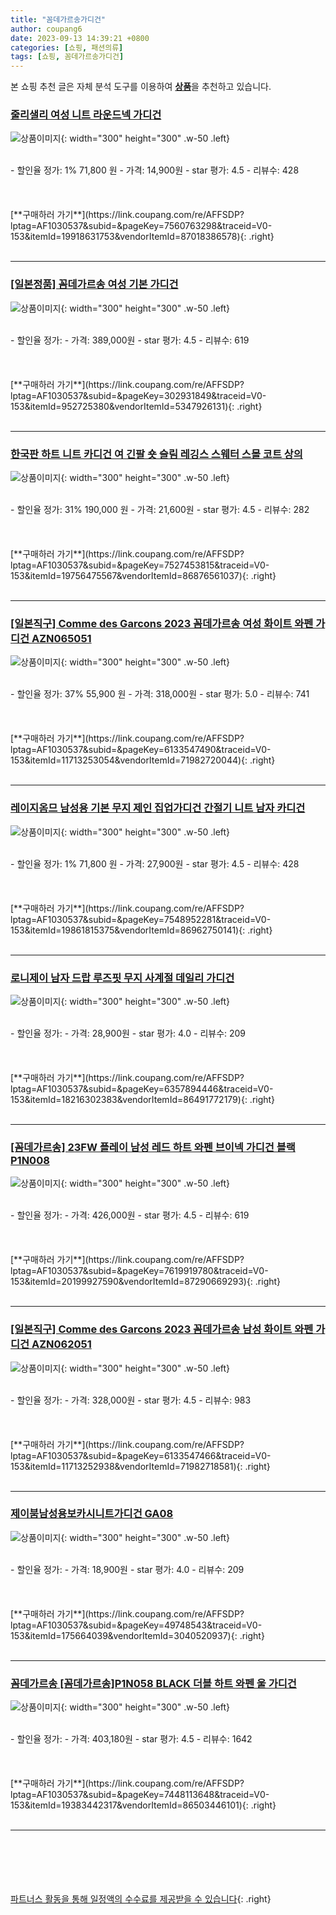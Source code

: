 ```yaml
---
title: "꼼데가르송가디건"
author: coupang6
date: 2023-09-13 14:39:21 +0800
categories: [쇼핑, 패션의류]
tags: [쇼핑, 꼼데가르송가디건]
---
```


본 쇼핑 추천 글은 자체 분석 도구를 이용하여 [**상품**](https://link.coupang.com/a/bao1ui)을 추천하고 있습니다.

### [줄리샐리 여성 니트 라운드넥 가디건](https://link.coupang.com/re/AFFSDP?lptag=AF1030537&subid=&pageKey=7560763298&traceid=V0-153&itemId=19918631753&vendorItemId=87018386578)

![상품이미지](https://thumbnail7.coupangcdn.com/thumbnails/remote/230x230ex/image/vendor_inventory/309c/25308a730edb7f6842c5b057997d25c69e3a6678ba140ab39f17b208383f.jpg){: width="300" height="300" .w-50 .left}


<br>
- 할인율 정가: 1%  71,800   원
- 가격: 14,900원
- star 평가: 4.5
- 리뷰수: 428
<br>
<br>
<br>
<br>
[**구매하러 가기**](https://link.coupang.com/re/AFFSDP?lptag=AF1030537&subid=&pageKey=7560763298&traceid=V0-153&itemId=19918631753&vendorItemId=87018386578){: .right}
<br>
<br>

---

### [[일본정품] 꼼데가르송 여성 기본 가디건](https://link.coupang.com/re/AFFSDP?lptag=AF1030537&subid=&pageKey=302931849&traceid=V0-153&itemId=952725380&vendorItemId=5347926131)

![상품이미지](https://thumbnail9.coupangcdn.com/thumbnails/remote/230x230ex/image/vendor_inventory/736b/6bbf26b73365b484cbe0a8451ceaa390304bccfc2cc3acc33e59ed2de30a.png){: width="300" height="300" .w-50 .left}


<br>
- 할인율 정가: 
- 가격: 389,000원
- star 평가: 4.5
- 리뷰수: 619
<br>
<br>
<br>
<br>
[**구매하러 가기**](https://link.coupang.com/re/AFFSDP?lptag=AF1030537&subid=&pageKey=302931849&traceid=V0-153&itemId=952725380&vendorItemId=5347926131){: .right}
<br>
<br>

---

### [한국판 하트 니트 카디건 여 긴팔 숏 슬림 레깅스 스웨터 스몰 코트 상의](https://link.coupang.com/re/AFFSDP?lptag=AF1030537&subid=&pageKey=7527453815&traceid=V0-153&itemId=19756475567&vendorItemId=86876561037)

![상품이미지](https://thumbnail9.coupangcdn.com/thumbnails/remote/230x230ex/image/vendor_inventory/b2ae/0f6d6d01ffdad462724c2e540c463380af4e5d3f78417c727d54ac08e12e.jpg){: width="300" height="300" .w-50 .left}


<br>
- 할인율 정가: 31%  190,000   원
- 가격: 21,600원
- star 평가: 4.5
- 리뷰수: 282
<br>
<br>
<br>
<br>
[**구매하러 가기**](https://link.coupang.com/re/AFFSDP?lptag=AF1030537&subid=&pageKey=7527453815&traceid=V0-153&itemId=19756475567&vendorItemId=86876561037){: .right}
<br>
<br>

---

### [[일본직구] Comme des Garcons 2023 꼼데가르송 여성 화이트 와펜 가디건 AZN065051](https://link.coupang.com/re/AFFSDP?lptag=AF1030537&subid=&pageKey=6133547490&traceid=V0-153&itemId=11713253054&vendorItemId=71982720044)

![상품이미지](https://thumbnail7.coupangcdn.com/thumbnails/remote/230x230ex/image/vendor_inventory/cc73/7152f887197d18404876db6999951ba53df62788332eb4ca300138c31b23.jpg){: width="300" height="300" .w-50 .left}


<br>
- 할인율 정가: 37%  55,900   원
- 가격: 318,000원
- star 평가: 5.0
- 리뷰수: 741
<br>
<br>
<br>
<br>
[**구매하러 가기**](https://link.coupang.com/re/AFFSDP?lptag=AF1030537&subid=&pageKey=6133547490&traceid=V0-153&itemId=11713253054&vendorItemId=71982720044){: .right}
<br>
<br>

---

### [레이지옴므 남성용 기본 무지 제인 집업가디건 간절기 니트 남자 카디건](https://link.coupang.com/re/AFFSDP?lptag=AF1030537&subid=&pageKey=7548952281&traceid=V0-153&itemId=19861815375&vendorItemId=86962750141)

![상품이미지](https://thumbnail8.coupangcdn.com/thumbnails/remote/230x230ex/image/vendor_inventory/d81d/d04713e81e7146063d2ed2b3b4b072192f03529355661e8d91f0cf0a8537.jpg){: width="300" height="300" .w-50 .left}


<br>
- 할인율 정가: 1%  71,800   원
- 가격: 27,900원
- star 평가: 4.5
- 리뷰수: 428
<br>
<br>
<br>
<br>
[**구매하러 가기**](https://link.coupang.com/re/AFFSDP?lptag=AF1030537&subid=&pageKey=7548952281&traceid=V0-153&itemId=19861815375&vendorItemId=86962750141){: .right}
<br>
<br>

---

### [로니제이 남자 드랍 루즈핏 무지 사계절 데일리 가디건](https://link.coupang.com/re/AFFSDP?lptag=AF1030537&subid=&pageKey=6357894446&traceid=V0-153&itemId=18216302383&vendorItemId=86491772179)

![상품이미지](https://thumbnail8.coupangcdn.com/thumbnails/remote/230x230ex/image/vendor_inventory/0ca2/7cea43d95092d58c322494e0ec5c111845794b08d90a5f333f3d9c256a7c.jpg){: width="300" height="300" .w-50 .left}


<br>
- 할인율 정가: 
- 가격: 28,900원
- star 평가: 4.0
- 리뷰수: 209
<br>
<br>
<br>
<br>
[**구매하러 가기**](https://link.coupang.com/re/AFFSDP?lptag=AF1030537&subid=&pageKey=6357894446&traceid=V0-153&itemId=18216302383&vendorItemId=86491772179){: .right}
<br>
<br>

---

### [[꼼데가르송] 23FW 플레이 남성 레드 하트 와펜 브이넥 가디건 블랙 P1N008](https://link.coupang.com/re/AFFSDP?lptag=AF1030537&subid=&pageKey=7619919780&traceid=V0-153&itemId=20199927590&vendorItemId=87290669293)

![상품이미지](https://thumbnail8.coupangcdn.com/thumbnails/remote/230x230ex/image/vendor_inventory/a7a5/14e32f5162f06a83d7e1f328f98030b733d6fd6fe7c7c25b2f9f5e0d695f.jpg){: width="300" height="300" .w-50 .left}


<br>
- 할인율 정가: 
- 가격: 426,000원
- star 평가: 4.5
- 리뷰수: 619
<br>
<br>
<br>
<br>
[**구매하러 가기**](https://link.coupang.com/re/AFFSDP?lptag=AF1030537&subid=&pageKey=7619919780&traceid=V0-153&itemId=20199927590&vendorItemId=87290669293){: .right}
<br>
<br>

---

### [[일본직구] Comme des Garcons 2023 꼼데가르송 남성 화이트 와펜 가디건 AZN062051](https://link.coupang.com/re/AFFSDP?lptag=AF1030537&subid=&pageKey=6133547466&traceid=V0-153&itemId=11713252938&vendorItemId=71982718581)

![상품이미지](https://thumbnail7.coupangcdn.com/thumbnails/remote/230x230ex/image/vendor_inventory/aa4c/8ccc099dddece9f88f1339e51b213a07ed2681f8214efa30a248113298de.jpg){: width="300" height="300" .w-50 .left}


<br>
- 할인율 정가: 
- 가격: 328,000원
- star 평가: 4.5
- 리뷰수: 983
<br>
<br>
<br>
<br>
[**구매하러 가기**](https://link.coupang.com/re/AFFSDP?lptag=AF1030537&subid=&pageKey=6133547466&traceid=V0-153&itemId=11713252938&vendorItemId=71982718581){: .right}
<br>
<br>

---

### [제이붐남성용보카시니트가디건 GA08](https://link.coupang.com/re/AFFSDP?lptag=AF1030537&subid=&pageKey=49748543&traceid=V0-153&itemId=175664039&vendorItemId=3040520937)

![상품이미지](https://thumbnail8.coupangcdn.com/thumbnails/remote/230x230ex/image/vendor_inventory/a660/9904668f9c88fa90b44a54dbedafe207e2834466c43fa7b7f65d55f05588.jpg){: width="300" height="300" .w-50 .left}


<br>
- 할인율 정가: 
- 가격: 18,900원
- star 평가: 4.0
- 리뷰수: 209
<br>
<br>
<br>
<br>
[**구매하러 가기**](https://link.coupang.com/re/AFFSDP?lptag=AF1030537&subid=&pageKey=49748543&traceid=V0-153&itemId=175664039&vendorItemId=3040520937){: .right}
<br>
<br>

---

### [꼼데가르송 [꼼데가르송]P1N058 BLACK 더블 하트 와펜 울 가디건](https://link.coupang.com/re/AFFSDP?lptag=AF1030537&subid=&pageKey=7448113648&traceid=V0-153&itemId=19383442317&vendorItemId=86503446101)

![상품이미지](https://thumbnail7.coupangcdn.com/thumbnails/remote/230x230ex/image/vendor_inventory/e581/61715f513500365342a72925101406c727e1feabfe82b84a097ccf2740b6.jpg){: width="300" height="300" .w-50 .left}


<br>
- 할인율 정가: 
- 가격: 403,180원
- star 평가: 4.5
- 리뷰수: 1642
<br>
<br>
<br>
<br>
[**구매하러 가기**](https://link.coupang.com/re/AFFSDP?lptag=AF1030537&subid=&pageKey=7448113648&traceid=V0-153&itemId=19383442317&vendorItemId=86503446101){: .right}
<br>
<br>

---
<br><br><br><br><br> [파트너스 활동을 통해 일정액의 수수료를 제공받을 수 있습니다](https://link.coupang.com/a/bao1ui){: .right}